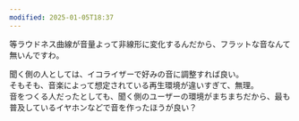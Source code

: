 ```yaml
---
modified: 2025-01-05T18:37
---
```

  

  
等ラウドネス曲線が音量よって非線形に変化するんだから、フラットな音なんて無いんですわ。  

  
聞く側の人としては、イコライザーで好みの音に調整すれば良い。  
そもそも、音楽によって想定されている再生環境が違いすぎて、無理。  
音をつくる人だったとしても、聞く側のユーザーの環境がまちまちだから、最も普及しているイヤホンなどで音を作ったほうが良い？